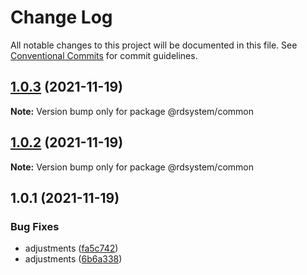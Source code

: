 # Change Log

All notable changes to this project will be documented in this file.
See [Conventional Commits](https://conventionalcommits.org) for commit guidelines.

## [1.0.3](https://github.com/diegoavieira/rdsystem/compare/v1.0.2...v1.0.3) (2021-11-19)

**Note:** Version bump only for package @rdsystem/common





## [1.0.2](https://github.com/diegoavieira/rdsystem/compare/v1.0.1...v1.0.2) (2021-11-19)

**Note:** Version bump only for package @rdsystem/common





## 1.0.1 (2021-11-19)


### Bug Fixes

* adjustments ([fa5c742](https://github.com/diegoavieira/rdsystem/commit/fa5c742d5969e53d3fd7e5e15a603fa6869a23df))
* adjustments ([6b6a338](https://github.com/diegoavieira/rdsystem/commit/6b6a338b7d5df471bdbb689cefe174e66a5900be))
